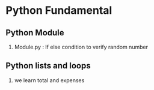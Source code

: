 # Python Fundamental

## Python Module

1. Module.py : If else condition to verify random number
 
## Python lists and loops
1. we learn total and expenses
